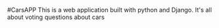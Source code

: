 #CarsAPP
This is a web application built with python and Django.
It's all about voting questions about cars
